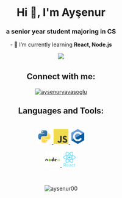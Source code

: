 
<h1 align="center">Hi 👋, I'm Ayşenur</h1>
<h3 align="center">a senior year student majoring in CS</h3>

<p align="center">- 🌱 I’m currently learning <b>React, Node.js</b></p>
<div align="center">
<a><img src="https://media.giphy.com/media/ZR9nqLI2ZhUU8/giphy.gif" style="width:250px;"></a>
</div>
<h2 align="center"><b>Connect with me:</b></h2>
<p align="center">
<a href="https://linkedin.com/in/aysenuryavasoglu" target="blank"><img align="center" src="https://raw.githubusercontent.com/maurodesouza/profile-readme-generator/master/src/assets/icons/social/linkedin/default.svg" alt="aysenuryavasoglu" height="30" width="40" /></a>
</p>
<div align="center">
<h2 align="center"><b>Languages and Tools:</b></h2>
<br>
<a href="https://www.python.org" target="_blank" rel="noreferrer"> <img src="https://raw.githubusercontent.com/devicons/devicon/master/icons/python/python-original.svg" alt="python" width="40" height="40"/> </a> 
<a href="https://developer.mozilla.org/en-US/docs/Web/JavaScript" target="_blank" rel="noreferrer"> <img src="https://raw.githubusercontent.com/devicons/devicon/master/icons/javascript/javascript-original.svg" alt="javascript" width="40" height="40"/> </a>
<a href="https://www.cprogramming.com/" target="_blank" rel="noreferrer"> <img src="https://raw.githubusercontent.com/devicons/devicon/master/icons/c/c-original.svg" alt="c" width="40" height="40"/> </a> 
<br>
<br>
<a href="https://nodejs.org" target="_blank" rel="noreferrer"> <img src="https://raw.githubusercontent.com/devicons/devicon/master/icons/nodejs/nodejs-original-wordmark.svg" alt="nodejs" width="40" height="40"/> </a> 
<a href="https://reactjs.org/" target="_blank" rel="noreferrer"> <img src="https://raw.githubusercontent.com/devicons/devicon/master/icons/react/react-original-wordmark.svg" alt="react" width="40" height="40"/> </a> </p>
<br>
</div>

<div align="center">
<p><img src="https://github-readme-stats.vercel.app/api/top-langs?username=aysenur00&show_icons=true&locale=en&layout=compact" alt="aysenur00" /></p>
</div>
<br>
<!---
<div align="center">
<p>&nbsp;<img src="https://github-readme-stats.vercel.app/api?username=aysenur00&show_icons=true&locale=en" alt="aysenur00" /></p>
</div>
-->

